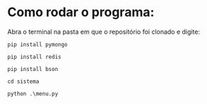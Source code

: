 <h1> Como rodar o programa: </h1>

Abra o terminal na pasta em que o repositório foi clonado e digite:

`pip install pymongo`

`pip install redis`

`pip install bson`

`cd sistema`

`python .\menu.py`
